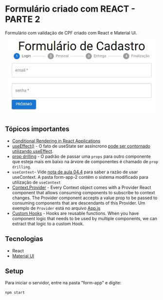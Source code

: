 # Formulário criado com REACT - PARTE 2

Formulário com validação de CPF criado com React e Material UI.

![Preview do formulário](./formulario-preview.jpg)

## Tópicos importantes
* [Conditional Rendering in React Applications](https://reactjs.org/docs/conditional-rendering.html)
* [useEffect()](https://reactjs.org/docs/hooks-effect.html) - O fato de useState ser assíncrono [pode ser contornado utilizando useEffect](./notas-de-aula/aula%2003.4%20-%20useState%20%C3%A9%20assincrono.md).
* [prop drilling](./notas-de-aula/aula%2004.4%20-%20prop%20drilling.md) - O padrão de passar uma `props` para outro componente que esteja mais em baixo na árvore de componentes é chamado de `prop drilling`.
* `useContext`- Vide [nota de aula 04.4](./notas-de-aula/aula%2004.4%20-%20prop%20drilling.md) para saber a razão de usar useContext. A pasta form-app-2 contém o sistema modificado para utilização de `useContext`
* [Context.Provider](https://reactjs.org/docs/context.html#contextprovider) - Every Context object comes with a Provider React component that allows consuming components to subscribe to context changes. The Provider component accepts a value prop to be passed to consuming components that are descendants of this Provider. Um exemplo de `Provider` está no arquivo [App.js](./form-app-2/src/App.js)
* [Custom Hooks](./notas-de-aula/aula%2005.4%20-%20Custom%20Hooks.md) - Hooks are reusable functions. When you have component logic that needs to be used by multiple components, we can extract that logic to a custom Hook.

## Tecnologias
* React
* [Material UI](https://mui.com/pt/)

## Setup

Para iniciar o servidor, entre na pasta "form-app" e digite:

``
npm start
``
